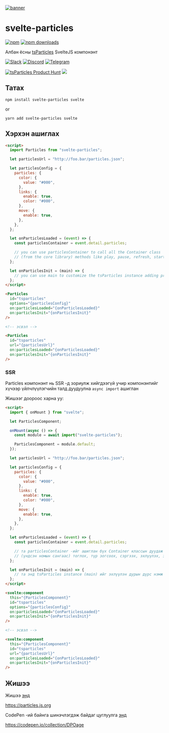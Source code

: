 [![banner](https://particles.js.org/images/banner3.png)](https://particles.js.org)

# svelte-particles

[![npm](https://img.shields.io/npm/v/svelte-particles)](https://www.npmjs.com/package/svelte-particles) [![npm downloads](https://img.shields.io/npm/dm/svelte-particles)](https://www.npmjs.com/package/svelte-particles)

Албан ёсны [tsParticles](https://github.com/matteobruni/tsparticles) SvelteJS компонэнт

[![Slack](https://particles.js.org/images/slack.png)](https://join.slack.com/t/tsparticles/shared_invite/enQtOTcxNTQxNjQ4NzkxLWE2MTZhZWExMWRmOWI5MTMxNjczOGE1Yjk0MjViYjdkYTUzODM3OTc5MGQ5MjFlODc4MzE0N2Q1OWQxZDc1YzI) [![Discord](https://particles.js.org/images/discord.png)](https://discord.gg/hACwv45Hme) [![Telegram](https://particles.js.org/images/telegram.png)](https://t.me/tsparticles)

[![tsParticles Product Hunt](https://api.producthunt.com/widgets/embed-image/v1/featured.svg?post_id=186113&theme=light)](https://www.producthunt.com/posts/tsparticles?utm_source=badge-featured&utm_medium=badge&utm_souce=badge-tsparticles") <a href="https://www.buymeacoffee.com/matteobruni"><img src="https://img.buymeacoffee.com/button-api/?text=Buy me a beer&emoji=🍺&slug=matteobruni&button_colour=5F7FFF&font_colour=ffffff&font_family=Arial&outline_colour=000000&coffee_colour=FFDD00"></a>

## Татах

```shell
npm install svelte-particles svelte
```

or

```shell
yarn add svelte-particles svelte
```

## Хэрхэн ашиглах

```html
<script>
  import Particles from "svelte-particles";

  let particlesUrl = "http://foo.bar/particles.json";

  let particlesConfig = {
    particles: {
      color: {
        value: "#000",
      },
      links: {
        enable: true,
        color: "#000",
      },
      move: {
        enable: true,
      },
    },
  };

  let onParticlesLoaded = (event) => {
    const particlesContainer = event.detail.particles;

    // you can use particlesContainer to call all the Container class
    // (from the core library) methods like play, pause, refresh, start, stop
  };

  let onParticlesInit = (main) => {
    // you can use main to customize the tsParticles instance adding presets or custom shapes
  };
</script>

<Particles
  id="tsparticles"
  options="{particlesConfig}"
  on:particlesLoaded="{onParticlesLoaded}"
  on:particlesInit="{onParticlesInit}"
/>

<!-- эсвэл -->

<Particles
  id="tsparticles"
  url="{particlesUrl}"
  on:particlesLoaded="{onParticlesLoaded}"
  on:particlesInit="{onParticlesInit}"
/>
```

### SSR

Particles компонэнт нь SSR -д зориулж хийгдээгүй учир компонэнтийг хүчээр үйлчлүүлэгчийн талд дуудуулна
`async import` ашиглан

Жишээг доороос харна уу:

```html
<script>
  import { onMount } from "svelte";

  let ParticlesComponent;

  onMount(async () => {
    const module = await import("svelte-particles");

    ParticlesComponent = module.default;
  });

  let particlesUrl = "http://foo.bar/particles.json";

  let particlesConfig = {
    particles: {
      color: {
        value: "#000",
      },
      links: {
        enable: true,
        color: "#000",
      },
      move: {
        enable: true,
      },
    },
  };

  let onParticlesLoaded = (event) => {
    const particlesContainer = event.detail.particles;

    // та particlesContainer -ийг ашиглан бүх Container классын дуудаж болно
    // (үндсэн номын сангаас) тоглох, түр зогсоох, сэргээх, эхлүүлэх, зогсоох гэх зэрэг аргууд
  };

  let onParticlesInit = (main) => {
    // та энд tsParticles instance (main) ийг эхлүүлэн дурын дүрс нэмж болно
  };
</script>

<svelte:component
  this="{ParticlesComponent}"
  id="tsparticles"
  options="{particlesConfig}"
  on:particlesLoaded="{onParticlesLoaded}"
  on:particlesInit="{onParticlesInit}"
/>

<!-- эсвэл -->

<svelte:component
  this="{ParticlesComponent}"
  id="tsparticles"
  url="{particlesUrl}"
  on:particlesLoaded="{onParticlesLoaded}"
  on:particlesInit="{onParticlesInit}"
/>
```

## Жишээ

Жишээ [энд](https://particles.js.org)

<https://particles.js.org>

CodePen -ий байнга шинэчлэгдэж байдаг цуглуулга [энд](https://codepen.io/collection/DPOage)

<https://codepen.io/collection/DPOage>
